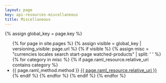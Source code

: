 ```yaml
---
layout: page
key: api-resources-miscellaneous
title: Miscellaneous
---
```

{% assign global_key = page.key %}

<ul id="resource-list">
  {% for page in site.pages %}
    {% assign visible = global_key | versioning_visible: page.url %}
    {% if visible %}
      {% assign misc = "currencies locales search start-page watched-products" | split: ' ' %}
        {% for category in misc %}
          {% if page.raml_resource.relative_uri contains category %}
            <li class="resource-entry">
              <span class="http-method http-method-{{ page.raml_method.method | downcase }}">{{ page.raml_method.method }}</span>
              <a href="{{ page.url | prepend: site.baseurl }}">{{ page.raml_resource.relative_uri }}</a>
            </li>
          {% endif %}
        {% endfor %}
      {% endif %}
  {% endfor %}
</ul>
